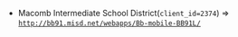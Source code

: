  - Macomb Intermediate School District(`client_id=2374`) => [`http://bb91.misd.net/webapps/Bb-mobile-BB91L/`](http://bb91.misd.net/webapps/Bb-mobile-BB91L/)
